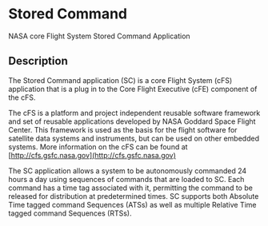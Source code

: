 # Stored Command
NASA core Flight System Stored Command Application

## Description
The Stored Command application (SC) is a core Flight System (cFS) application that is a plug in to the Core Flight Executive (cFE) component of the cFS.

The cFS is a platform and project independent reusable software framework and set of reusable applications developed by NASA Goddard Space Flight Center. This framework is used as the basis for the flight software for satellite data systems and instruments, but can be used on other embedded systems. More information on the cFS can be found at [http://cfs.gsfc.nasa.gov](http://cfs.gsfc.nasa.gov)

The SC application allows a system to be autonomously commanded 24 hours a day using sequences of commands that are loaded to SC. Each command has a time tag associated with it, permitting the command to be released for distribution at predetermined times. SC supports both Absolute Time tagged command Sequences (ATSs) as well as multiple Relative Time tagged command Sequences (RTSs).